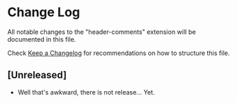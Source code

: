 # Change Log

All notable changes to the "header-comments" extension will be documented in this file.

Check [Keep a Changelog](http://keepachangelog.com/) for recommendations on how to structure this file.

## [Unreleased]

- Well that's awkward, there is not release... Yet.